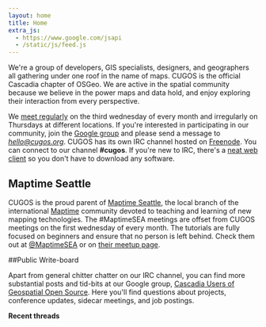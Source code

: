```yaml
---
layout: home
title: Home
extra_js:
  - https://www.google.com/jsapi
  - /static/js/feed.js
---
```


We're a group of developers, GIS specialists, designers, and geographers all gathering under one roof in the name of maps. CUGOS is the official Cascadia chapter of OSGeo. We are active in the spatial community because we believe in the power maps and data hold, and enjoy exploring their interaction from every perspective.

We [meet regularly](/meetings) on the third wednesday of every month and irregularly on Thursdays at different locations. If you're interested in participating in our community, join the [Google group](https://groups.google.com/forum/#!forum/cugos) and please send a message to <em>hello@cugos.org</em>. CUGOS has its own IRC channel hosted on [Freenode](https://freenode.net/). You can connect to our channel <strong>#cugos</strong>. If you're new to IRC, there's a [neat web client](http://webchat.freenode.net/) so you don't have to download any software.

## Maptime Seattle

CUGOS is the proud parent of [Maptime Seattle](http://maptimesea.github.io), the local branch of the international [Maptime](http://maptime.io) community devoted to teaching and learning of new mapping technologies. The #MaptimeSEA meetings are offset from CUGOS meetings on the first wednesday of every month. The tutorials are fully focused on beginners and ensure that no person is left behind. Check them out at [@MaptimeSEA](http://twitter.com/MaptimeSEA) or on [their meetup page](http://meetup.com/MaptimeSEA).

##Public Write-board

Apart from general chitter chatter on our IRC channel, you can find more substantial posts and tid-bits at our Google group, [Cascadia Users of Geospatial Open Source](https://groups.google.com/forum/#!forum/cugos). Here you'll find questions about projects, conference updates, sidecar meetings, and job postings.

**Recent threads**

<ul class="posts" id="feed"></ul>
